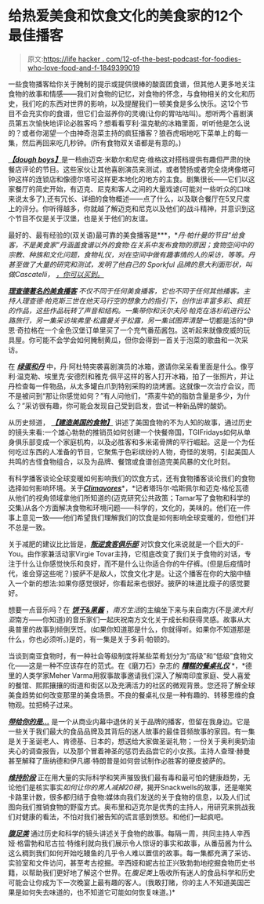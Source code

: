 # 给热爱美食和饮食文化的美食家的12个最佳播客

> 原文:[https://life hacker . com/12-of-the-best-podcast-for-foodies-who-love-food-and-f-1849399019](https://lifehacker.com/12-of-the-best-podcasts-for-foodies-who-love-food-and-f-1849399019)

一些食物播客给你关于腌制的提示或提供很棒的酸面团食谱，但其他人更多地关注食物的故事和情感——我们对食物的记忆，对食物的怀念，与食物相关的文化和历史，我们吃的东西对世界的影响，以及提醒我们一顿美食是多么快乐。这12个节目不会充实你的食谱，但它们会滋养你的灵魂(让你的胃咕咕叫)。想听两个喜剧演员第五次愉快地评论必胜客吗？想看看亨利·温克勒的冰箱里面，听听他是怎么说的？或者你渴望一个由神奇泡菜主持的疯狂播客？狼吞虎咽地吃下菜单上的每一集，然后再回来吃几秒钟。(所有食物双关语都是有意的。)

[***【dough boys】***](https://pod.link/996151267)是一档由迈克·米歇尔和尼克·维格这对搭档提供有趣但严肃的快餐店评论的节目。这些家伙让其他喜剧演员来测试，或者赞扬或者完全烧烤像塔可钟这样的连锁店和像德尔塔可这样更本地化的地方的主食。剧集很长——它们以这家餐厅的简史开始，有迈克、尼克和客人之间的大量戏谑(可能对一些听众的口味来说太多了),还有冗长、详细的食物概述——点了什么，以及联合餐厅在5叉尺度上的评分。你听得越多，你就越了解迈克和尼克以及他们的战斗精神，并意识到这个节目不仅是关于汉堡，也是关于他们的友谊。

最好的、最有经验的(双关语)最可靠的美食播客是[](https://pod.link/350709629)***，**丹·帕什曼的节目“给食客，不是美食家”丹涵盖食谱以外的食物:在关系中发布食物的原因；食物空间中的宗教、种族和文化问题，食物礼仪，对在空间中做有趣事情的人的采访，等等。丹甚至做了大量的研究和测试，发明了他自己的 *Sporkful* 品牌的意大利面形状，叫做Cascatelli， [，你可以买到。](https://www.sfoglini.com/products/sporkful)*

 *[***理查德著名的美食播客***](https://pod.link/1016056733) 不仅不同于任何美食播客，它也不同于任何其他播客。主持人理查德·帕克斯三世在他天马行空的想象力的指引下，创作出丰富多彩、疯狂的作品，这些作品玩转了声音和结构。一集带你和沃尔夫冈·帕克在洛杉矶进行公路旅行，另一集采访埃弗里·松露曼关于松露，另一集试图弄清楚*一切都是活的*伊恩·奇拉格在一个金色汉堡订单里买了一个充气番茄酱包。这听起来就像皮威的玩具屋。你可能不会学会如何腌制黄瓜，但你会得到一首关于泡菜的歌曲和一次采访。

在 [***绿蛋和丹***](https://pod.link/1471389934) 中，丹·阿杜特突袭喜剧演员的冰箱，邀请你呆呆看里面是什么。像亨利·温克勒、埃里克·安德烈和雅克·佩平这样的客人打开冰箱，拍了一张照片，并让丹检查每一件物品，从太多罐白爪到特别采购的烧烤酱。这就像一次治疗会议，而不是被问到“那让你感觉如何？”有人问他们，“燕麦牛奶的脂肪含量是多少，为什么？”采访很有趣，你可能会发现自己受到启发，尝试一种新品牌的酸奶。

从历史频道， [***【建造美国的食物】***](https://pod.link/1551644089) 讲述了美国食物的不为人知的故事，通过历史的镜头来看:一个雄心勃勃的推销员如何创建一个快餐帝国，TGIFridays如何从单身俱乐部变成一个家庭机构，以及必胜客和多米诺骨牌的平行崛起。这是一个为任何吃过东西的人准备的节目，它聚焦于色彩缤纷的人物，奇怪的发明，引起美国人共鸣的古怪食物组合，以及为品牌、餐馆或食谱创造完美风暴的文化时刻。

有科学播客谈论全球变暖如何影响我们的饮食方式，还有食物播客谈论我们的食物选择如何影响环境。关于[***Climavores***](https://pod.link/1623272960)*，*记者塔玛尔·哈斯佩尔和迈克·格伦瓦德从他们的视角领域拿他们所知道的(迈克研究公共政策；Tamar写了食物和科学的交集)从各个方面解决食物和环境问题——科学的，文化的，美味的。他们在一件事上意见一致——他们希望我们理解我们的饮食是如何影响全球变暖的，但他们并不总是一致。

关于减肥的建议比比皆是，[***叛逆食客俱乐部***](https://pod.link/1495401238) 对饮食文化来说就是一个巨大的F-You。由作家兼活动家Virgie Tovar主持，它彻底改变了我们关于食物的对话，专注于什么让你感觉快乐和良好，而不是什么让你适合你的牛仔裤。(但是后疫情时代，谁会穿这些呢？)披萨不是敌人，饮食文化才是。让这个播客在你的大脑中植入一个新的想法:如果你感觉很好，你看起来也很好。披萨的味道比瘦子的感觉要好。

想要一点音乐吗？在 [***饼干&果酱***](https://pod.link/1510623480) ，*南方生活*的主编坐下来与来自南方(不是*澳大利亚*南方——你知道)的音乐家们一起庆祝南方文化关于成长和获得灵感。故事从大奥普里的故事到倾倒烹饪。(如果你知道那是什么，你就得听。如果你不知道那是什么，你也必须听。)是的，有一集是关于多莉·帕顿的。

当谈到南亚食物时，有一种社会等级制度将某些菜肴划分为“高级”和“低级”食物文化——这是一种不应该存在的范式。在《磨刀石》杂志的 [***糟糕的餐桌礼仪***](https://pod.link/1598434595) *，*德里的人类学家Meher Varma用叙事故事邀请我们深入了解南印度家庭、受人喜爱的餐馆、熙熙攘攘的街道和街区以及充满活力的社区的微观背景。您还将了解全球美食趋势如何改变那里的美食场景。不良的餐桌礼仪是一种有趣的、转移思维的食物观。拉把椅子过来。

[***带给你的是…***](https://pod.link/1413374332) 是一个从商业内幕中退休的关于品牌的播客，但留在我身边。它是一些关于我们最大的食品品牌及其背后的迷人故事的最佳音频故事的家园。有一集是关于圣诞老人、肯德基、日本的，想送给大家做圣诞礼物；一份关于奥利奥奶油夹心的调查报告，以及那个冒着神圣的惩罚去品尝它的小女孩。主持人查理·赫曼甚至解释了唐纳德和伊凡娜·特朗普是如何尝试制作必胜客的硬皮披萨的。

[***维持阶段***](https://pod.link/1535408667) 正在用大量的实际科学和笑声摧毁我们最有毒和最可怕的健康趋势，无论他们是核实事实*如何让你的男人减掉20磅*，揭开Snackwells的故事，还是嘲笑卡路里计数，很多都归结于食物:媒体向我们发送的关于食物的信息，以及人们试图向我们推销食物的野蛮方式。奥布里和迈克尔是优秀的主持人，用研究来挑战我们对健康的看法，不怕对我们被告知的谎言感到愤怒。和他们一起疯吧。

[***腹足类***](https://pod.link/918896288) 通过历史和科学的镜头讲述关于食物的故事。每隔一周，共同主持人辛西娅·格雷勃和尼古拉·特维利就向我们展示令人惊讶的事实和故事，从番茄酱为什么这么稠到我们如何开始吃鳗鱼的几乎令人难以置信的故事。每一集都充满了采访、实验室和文件访问，甚至考古挖掘。辛西娅和妮古拉正兴致勃勃地挖掘食物历史书籍，以帮助我们更好地了解这个世界。在*腹足类*上吸收所有迷人的食品科学和历史可能会让你成为下一次晚宴上最有趣的客人。(我敢打赌，你的主人不知道美国芒果是如何失去味道的，也不知道它可能如何恢复味道。)*